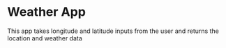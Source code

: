 # Weather App
This app takes longitude and latitude inputs from the user and returns the location and weather data 

